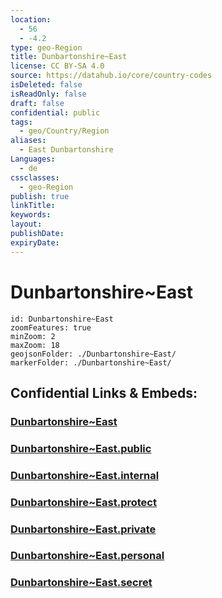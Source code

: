 ```yaml
---
location:
  - 56
  - -4.2
type: geo-Region
title: Dunbartonshire~East
license: CC BY-SA 4.0
source: https://datahub.io/core/country-codes
isDeleted: false
isReadOnly: false
draft: false
confidential: public
tags:
  - geo/Country/Region
aliases:
  - East Dunbartonshire
Languages:
  - de
cssclasses:
  - geo-Region
publish: true
linkTitle:
keywords:
layout:
publishDate:
expiryDate:
---
```


# Dunbartonshire~East

```leaflet
id: Dunbartonshire~East
zoomFeatures: true 
minZoom: 2 
maxZoom: 18
geojsonFolder: ./Dunbartonshire~East/
markerFolder: ./Dunbartonshire~East/
```


## Confidential Links & Embeds: 

### [Dunbartonshire~East](/_Standards/Earth/Continent/Europe/Europe~North/UK/Scotland/counties~Scotland/Dunbartonshire~East.md) 

### [Dunbartonshire~East.public](/_public/Earth/Continent/Europe/Europe~North/UK/Scotland/counties~Scotland/Dunbartonshire~East.public.md) 

### [Dunbartonshire~East.internal](/_internal/Earth/Continent/Europe/Europe~North/UK/Scotland/counties~Scotland/Dunbartonshire~East.internal.md) 

### [Dunbartonshire~East.protect](/_protect/Earth/Continent/Europe/Europe~North/UK/Scotland/counties~Scotland/Dunbartonshire~East.protect.md) 

### [Dunbartonshire~East.private](/_private/Earth/Continent/Europe/Europe~North/UK/Scotland/counties~Scotland/Dunbartonshire~East.private.md) 

### [Dunbartonshire~East.personal](/_personal/Earth/Continent/Europe/Europe~North/UK/Scotland/counties~Scotland/Dunbartonshire~East.personal.md) 

### [Dunbartonshire~East.secret](/_secret/Earth/Continent/Europe/Europe~North/UK/Scotland/counties~Scotland/Dunbartonshire~East.secret.md)

